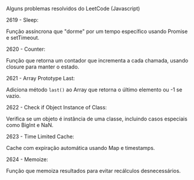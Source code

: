 Alguns problemas resolvidos do LeetCode (Javascript)

2619 - Sleep:

Função assíncrona que "dorme" por um tempo específico usando Promise e setTimeout.

2620 - Counter:

Função que retorna um contador que incrementa a cada chamada, usando closure para manter o estado.

2621 - Array Prototype Last:

Adiciona método `last()` ao Array que retorna o último elemento ou -1 se vazio.

2622 - Check if Object Instance of Class:

Verifica se um objeto é instância de uma classe, incluindo casos especiais como BigInt e NaN.

2623 - Time Limited Cache:

Cache com expiração automática usando Map e timestamps.

2624 - Memoize:

Função que memoiza resultados para evitar recálculos desnecessários.
